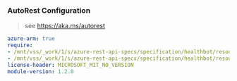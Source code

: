 ### AutoRest Configuration

> see https://aka.ms/autorest

``` yaml
azure-arm: true
require:
- /mnt/vss/_work/1/s/azure-rest-api-specs/specification/healthbot/resource-manager/readme.md
- /mnt/vss/_work/1/s/azure-rest-api-specs/specification/healthbot/resource-manager/readme.go.md
license-header: MICROSOFT_MIT_NO_VERSION
module-version: 1.2.0

```